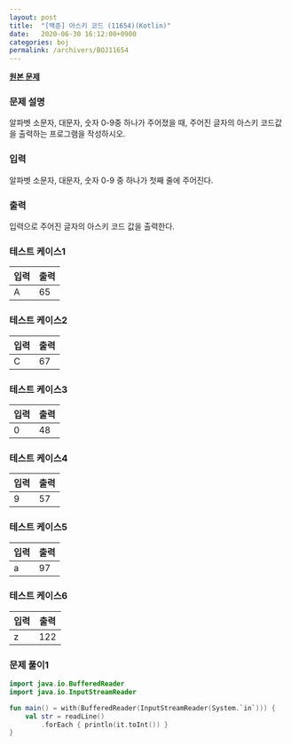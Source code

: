 ```yaml
---
layout: post
title:  "[백준] 아스키 코드 (11654)(Kotlin)"
date:   2020-06-30 16:12:00+0900
categories: boj
permalink: /archivers/BOJ11654
---
```


**[원본 문제](https://www.acmicpc.net/problem/11654)**

### 문제 설명

알파벳 소문자, 대문자, 숫자 0-9중 하나가 주어졌을 때, 주어진 글자의 아스키 코드값을 출력하는 프로그램을 작성하시오.

### 입력

알파벳 소문자, 대문자, 숫자 0-9 중 하나가 첫째 줄에 주어진다.

### 출력

입력으로 주어진 글자의 아스키 코드 값을 출력한다.

### 테스트 케이스1

|입력|출력|
|-----|-----|
|A|65|

### 테스트 케이스2

|입력|출력|
|-----|-----|
|C|67|

### 테스트 케이스3

|입력|출력|
|-----|-----|
|0|48|

### 테스트 케이스4

|입력|출력|
|-----|-----|
|9|57|

### 테스트 케이스5

|입력|출력|
|-----|-----|
|a|97|

### 테스트 케이스6

|입력|출력|
|-----|-----|
|z|122|

### 문제 풀이1

```kotlin
import java.io.BufferedReader
import java.io.InputStreamReader

fun main() = with(BufferedReader(InputStreamReader(System.`in`))) {
    val str = readLine()
        .forEach { println(it.toInt()) }
}
```

